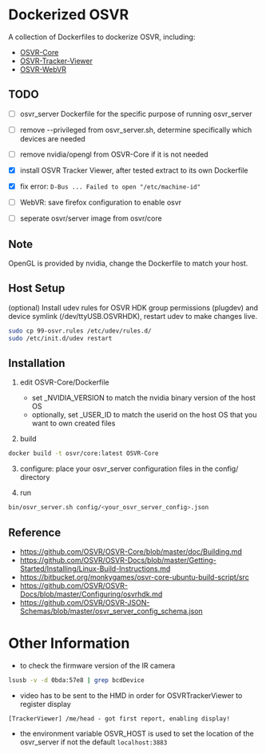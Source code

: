 Dockerized OSVR
===============

A collection of Dockerfiles to dockerize OSVR, including:
* [OSVR-Core](OSVR-Core/README.md)
* [OSVR-Tracker-Viewer](OSVR-Tracker-Viewer/README.md)
* [OSVR-WebVR](OSVR-WebVR/README.md)

## TODO
- [ ] osvr_server Dockerfile for the specific purpose of running osvr_server
- [ ] remove --privileged from osvr_server.sh, determine specifically which devices are needed
- [ ] remove nvidia/opengl from OSVR-Core if it is not needed
- [x] install OSVR Tracker Viewer, after tested extract to its own Dockerfile
- [x] fix error: `D-Bus ... Failed to open "/etc/machine-id"`
- [ ] WebVR: save firefox configuration to enable osvr
- [ ] seperate osvr/server image from osvr/core


## Note
OpenGL is provided by nvidia, change the Dockerfile to match your host.

## Host Setup
(optional) Install udev rules for OSVR HDK group permissions (plugdev) and
device symlink (/dev/ttyUSB.OSVRHDK), restart udev to make changes live.
```bash
sudo cp 99-osvr.rules /etc/udev/rules.d/
sudo /etc/init.d/udev restart
```

## Installation
1. edit OSVR-Core/Dockerfile
   * set \_NVIDIA\_VERSION to match the nvidia binary version of the host OS
   * optionally, set \_USER\_ID to match the userid on the host OS that you want to own created files

2. build
```bash
docker build -t osvr/core:latest OSVR-Core
```

3. configure: place your osvr_server configuration files in the config/ directory

4. run
```bash
bin/osvr_server.sh config/<your_osvr_server_config>.json
```

## Reference
* https://github.com/OSVR/OSVR-Core/blob/master/doc/Building.md
* https://github.com/OSVR/OSVR-Docs/blob/master/Getting-Started/Installing/Linux-Build-Instructions.md
* https://bitbucket.org/monkygames/osvr-core-ubuntu-build-script/src
* https://github.com/OSVR/OSVR-Docs/blob/master/Configuring/osvrhdk.md
* https://github.com/OSVR/OSVR-JSON-Schemas/blob/master/osvr_server_config_schema.json


# Other Information

* to check the firmware version of the IR camera
```bash
lsusb -v -d 0bda:57e8 | grep bcdDevice
```

* video has to be sent to the HMD in order for OSVRTrackerViewer to register display
```
[TrackerViewer] /me/head - got first report, enabling display!
```

* the environment variable OSVR_HOST is used to set the location of the osvr_server if not the default `localhost:3883`
